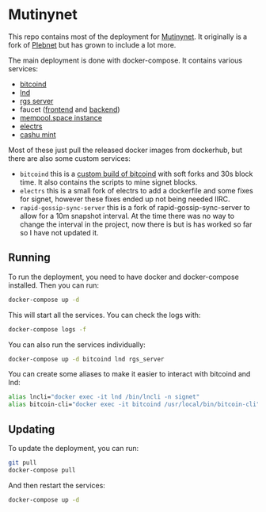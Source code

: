 # Mutinynet


This repo contains most of the deployment for [Mutinynet](https://mutinynet.com). It originally is a fork
of [Plebnet](https://github.com/nbd-wtf/bitcoin_signet) but has grown to include a lot more.

The main deployment is done with docker-compose. It contains various services:

* [bitcoind](https://github.com/bitcoin/bitcoin)
* [lnd](https://github.com/lightningnetwork/lnd)
* [rgs server](https://github.com/lightningdevkit/rapid-gossip-sync-server)
* faucet ([frontend](https://github.com/MutinyWallet/mutinynet-faucet)
  and [backend](https://github.com/MutinyWallet/mutinynet-faucet-rs))
* [mempool.space instance](https://github.com/mempool/mempool/)
* [electrs](https://github.com/romanz/electrs)
* [cashu mint](https://github.com/cashubtc/nutshell)

Most of these just pull the released docker images from dockerhub, but there are also some custom services:

* `bitcoind` this is a [custom build of bitcoind](https://github.com/benthecarman/bitcoin/releases) with soft forks and
  30s block time. It also contains the scripts to mine signet blocks.
* `electrs` this is a small fork of electrs to add a dockerfile and some fixes for signet, however these fixes ended up
  not being needed IIRC.
* `rapid-gossip-sync-server` this is a fork of rapid-gossip-sync-server to allow for a 10m snapshot interval. At the
  time there was no way to change the interval in the project, now there is but is has worked so far so I have not
  updated it.

## Running

To run the deployment, you need to have docker and docker-compose installed. Then you can run:

```bash
docker-compose up -d
```

This will start all the services. You can check the logs with:

```bash
docker-compose logs -f
```

You can also run the services individually:

```bash
docker-compose up -d bitcoind lnd rgs_server
```

You can create some aliases to make it easier to interact with bitcoind and lnd:

```bash
alias lncli="docker exec -it lnd /bin/lncli -n signet"
alias bitcoin-cli="docker exec -it bitcoind /usr/local/bin/bitcoin-cli"
```

## Updating

To update the deployment, you can run:

```bash
git pull
docker-compose pull
```

And then restart the services:

```bash
docker-compose up -d
```
